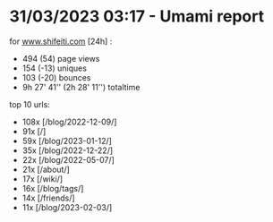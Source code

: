 # 31/03/2023 03:17 - Umami report
for www.shifeiti.com [24h] :

 - 494 (54) page views
 - 154 (-13) uniques
 - 103 (-20) bounces
 - 9h 27' 41'' (2h 28' 11'') totaltime


top 10 urls:
 - 108x [/blog/2022-12-09/]
 - 91x [/]
 - 59x [/blog/2023-01-12/]
 - 35x [/blog/2022-12-22/]
 - 22x [/blog/2022-05-07/]
 - 21x [/about/]
 - 17x [/wiki/]
 - 16x [/blog/tags/]
 - 14x [/friends/]
 - 11x [/blog/2023-02-03/]


